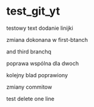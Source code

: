 # test_git_yt

testowy text
dodanie linijki

zmiana dokonana w first-btanch

and third branchq

poprawa wspólna dla dwoch

kolejny blad poprawiony

zmiany commitow

test delete one line
